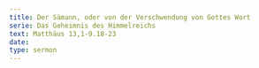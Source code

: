 ```yaml
---
title: Der Sämann, oder von der Verschwendung von Gottes Wort
serie: Das Geheimnis des Himmelreichs
text: Matthäus 13,1-9.18-23
date: 
type: sermon
---
```

